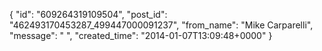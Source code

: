  {
   "id": "609264319109504",
   "post_id": "462493170453287_499447000091237",
   "from_name": "Mike Carparelli",
   "message": " ",
   "created_time": "2014-01-07T13:09:48+0000"
 }
